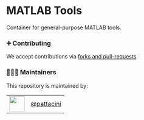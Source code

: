 MATLAB Tools
============

Container for general-purpose MATLAB tools.

### ➕ Contributing
We accept contributions via [forks and pull-requests](https://guides.github.com/activities/forking).

### 👨🏻‍💻 Maintainers
This repository is maintained by:

| | |
|:---:|:---:|
| [<img src="https://github.com/pattacini.png" width="40">](https://github.com/pattacini) | [@pattacini](https://github.com/pattacini) |
